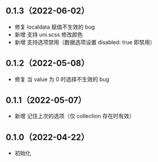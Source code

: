 ## 0.1.3（2022-06-02）

- 修复 localdata 赋值不生效的 bug
- 新增 支持 uni.scss 修改颜色
- 新增 支持选项禁用（数据选项设置 disabled: true 即禁用）

## 0.1.2（2022-05-08）

- 修复 当 value 为 0 时选择不生效的 bug

## 0.1.1（2022-05-07）

- 新增 记住上次的选项（仅 collection 存在时有效）

## 0.1.0（2022-04-22）

- 初始化
